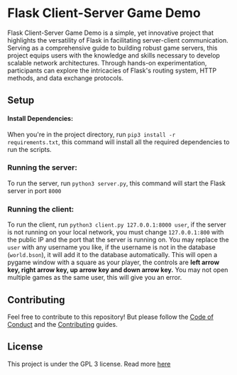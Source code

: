 # Flask Client-Server Game Demo

Flask Client-Server Game Demo is a simple, yet innovative project that highlights the versatility of Flask in facilitating server-client communication. Serving as a comprehensive guide to building robust game servers, this project equips users with the knowledge and skills necessary to develop scalable network architectures. Through hands-on experimentation, participants can explore the intricacies of Flask's routing system, HTTP methods, and data exchange protocols.

## Setup

#### Install Dependencies:
When you're in the project directory, run `pip3 install -r requirements.txt`, this command will install all the required dependencies to run the scripts.

### Running the server:
To run the server, run `python3 server.py`, this command will start the Flask server in port `8000`

### Running the client:
To run the client, run `python3 client.py 127.0.0.1:8000 user`, if the server is not running on your local network, you must change `127.0.0.1:800` with the public IP and the port that the server is running on. You may replace the `user` with any username you like, if the username is not in the database (`world.bson`), it will add it to the database automatically. This will open a pygame window with a square as your player, the controls are <b>left arrow key, right arrow key, up arrow key and down arrow key.</b> You may not open multiple games as the same user, this will give you an error.

## Contributing
Feel free to contribute to this repository! But please follow the [Code of Conduct](CODE_OF_CONDUCT.md) and the [Contributing](CONTRIBUTING.md) guides.

## License
This project is under the GPL 3 license. Read more [here](LICENSE)